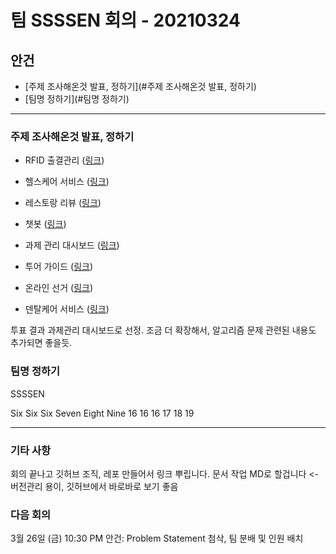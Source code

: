 # 팀 SSSSEN 회의 - 20210324

## 안건

+ [주제 조사해온것 발표, 정하기](#주제 조사해온것 발표, 정하기)
+ [팀명 정하기](#팀명 정하기)

-------

### 주제 조사해온것 발표, 정하기

- RFID 출결관리 ([링크](https://nevonprojects.com/school-security-system-sss-using-rfid/))

- 헬스케어 서비스 ([링크](https://nevonprojects.com/e-healthcare-online-consultation-and-medical-subscription/))
- 레스토랑 리뷰 ([링크](https://nevonprojects.com/opinion-mining-for-restaurant-reviews/))
- 챗봇 ([링크](https://nevonprojects.com/student-information-chatbot-project/))
- 과제 관리 대시보드 ([링크](https://nevonprojects.com/education-assignment-project/))
- 투어 가이드 ([링크](https://nevonprojects.com/intelligent-tourist-guide/))
- 온라인 선거 ([링크](https://nevonprojects.com/online-election-system-project/))
- 덴탈케어 서비스 ([링크](https://nevonprojects.com/dental-caries-detection-system/))

투표 결과 과제관리 대시보드로 선정. 
조금 더 확장해서, 알고리즘 문제 관련된 내용도 추가되면 좋을듯.

### 팀명 정하기

SSSSEN 

Six Six Six Seven Eight Nine
16 16 16 17 18 19

-------

### 기타 사항

회의 끝나고 깃허브 조직, 레포 만들어서 링크 뿌립니다.
문서 작업 MD로 할겁니다 <- 버전관리 용이, 깃허브에서 바로바로 보기 좋음

### 다음 회의

3월 26일 (금) 10:30 PM
안건: Problem Statement 첨삭, 팀 분배 및 인원 배치